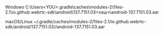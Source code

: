 Windows
C:\Users\<YOU>\.gradle\caches\modules-2\files-2.1\io.github.webrtc-sdk\android\137.7151.03\<хэш>\android-137.7151.03.aar

macOS/Linux
~/.gradle/caches/modules-2/files-2.1/io.github.webrtc-sdk/android/137.7151.03/<hash>/android-137.7151.03.aar
